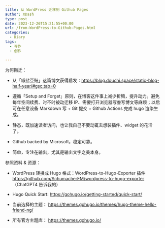 ```yaml
---
title: 从 WordPress 迁移到 Github Pages
author: XDash
type: post
date: 2023-12-26T15:21:55+00:00
url: /from-WordPress-to-Github-Pages.html
categories:
  - Diary
tags:
  - 写作
  - 创作

---
```

为何搬迁：

- 从「椒盐豆豉」这篇博文获得启发：https://blog.douchi.space/static-blog-half-year/#gsc.tab=0

- 遵循「Setup and Forget」原则，在博客这件事上减少折腾，提升动力。避免每年空间续费、时不时被动迁移 IP、需要打开浏览器写誊写博文等麻烦；以后可在任意设备 Markdown 写 + Git 提交 + Github Actions 完成 hugo 渲染生成。

- 静态，既加速读者访问，也让我自己不要动辄去想装插件、widget 的花活了。

- Github backed by Microsoft，稳定可靠。

- 简单，专注在输出，尤其是输出文字之美本身。

参照资料 & 资源：

- WordPress 转换成 Hugo 格式：WordPress-to-Hugo-Exporter 插件 https://github.com/SchumacherFM/wordpress-to-hugo-exporter （ChatGPT4 告诉我的）

- Hugo Quick Start: https://gohugo.io/getting-started/quick-start/

- 当前选择的主题： https://themes.gohugo.io/themes/hugo-theme-hello-friend-ng/

- 所有官方主题库： https://themes.gohugo.io/